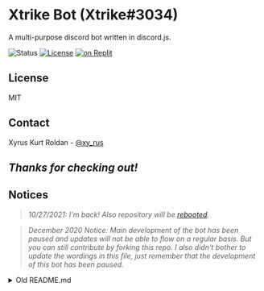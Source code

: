 # Xtrike Bot (Xtrike#3034)
A multi-purpose discord bot written in discord.js.

![Status](https://img.shields.io/uptimerobot/status/m786499889-6b41061a49e587f762227724?style=flat-square) [![License](https://img.shields.io/github/license/xyr11/xtrike-bot?style=flat-square)](#license) [![on Replit](https://img.shields.io/badge/on-Replit-blue?style=flat-square)](https://replit.com/@xyr11/xtrike-bot)

## License
MIT

## Contact
Xyrus Kurt Roldan - [@xy_rus](https://twitter.com/xy_rus)

## *Thanks for checking out!*

## Notices
> *10/27/2021: I'm back! Also repository will be [rebooted](https://en.wikipedia.org/wiki/The_big_reset_button_in_the_sky).*

> *December 2020 Notice: Main development of the bot has been paused and updates will not be able to flow on a regular basis. But you can still contribute by forking this repo. I also didn't bother to update the wordings in this file, just remember that the development of this bot has been paused.*

<details>
<summary>Old README.md</summary>

## Features
Not much is implemented now, so there still isn't an official release.

Current features:
+ Checks how many are offline
+ Creates a "message" embed
+ Other stuff for fancy purposes only

### List of Commands
+ `online`
+ `hmm`
+ `echo`
+ `sad`
+ `message`
+ `ping`
+ `uptime`
+ `help`

#### Planned commands

+ subject
+ reqs
+ play
+ execute
+ timer
+ clock
+ oxford

## Technical info

### Hosted on
The bot is *now* hosted on [Repl.it](https://repl.it/~).

### Programming language
[Node.js](https://www.google.com/search?q=node.js "Search on Google") ([Javascript](https://www.google.com/search?q=javascript "Search on Google"))

Modules: discord.js

## Versions

### Alpha 0.5
*currently been working*

Visit the [official Discord support and Development server](#discord-support-and-development-server) to see its progress!

#### Planned Features
+  swearing auto-filter

#### Planned Fixes
+ [Uptime command display resetting #5](https://github.com/xyr11/xtrike-bot/issues/5 "See in Issues")
+ [Custom status resetting #7](https://github.com/xyr11/xtrike-bot/issues/7 "See in Issues")
+ [Add the command in error messages #4](https://github.com/xyr11/xtrike-bot/issues/4 "See in Issues")
+ [Info command not working #8](https://github.com/xyr11/xtrike-bot/issues/8 "See in Issues")


### Build-01 for Alpha 0.5
*the current, live version*

#### What's New
+ `ping` command will just edit its embed rather than re-sending the message
+ Switched hosting platform from Heroku to Repl.it, modules that aren't needed by Repl.it will not be deleted so that local development of the bot is possible and also because Heroku will be our backup platform
+ Removed the owner ID in the main file (index.js) and placed it in the .env file

[Current Issues](https://github.com/xyr11/xtrike-bot/issues "See in Issues")


### Alpha 0.4

#### What's New
```diff
+ Updated so that you can invite it on your own server!
+ Optimized all embed variables!
+ Revamped and optimized command finding to instead use arrays rather than your typical OR function
+ Added oxford to beta commands
+ Fixed a bug in the online command that it doesn't include Idle and Do Not Disturb members
+ Made uptime an official command
- Remove owner, no-sleep and restart commands completely
- Removed support for custom emojis from support server and replaced it with discord-wide emojis
```

[Current Issues](https://github.com/xyr11/xtrike-bot/issues "See in Issues")


### Alpha 0.3

#### What's New
```diff
+ Fixed echo command that crashes the bot after not mentioning someone
+ Added "no-sleep", "restart", "hmm" commands
+ Added "sad", "uptime", and "restart" as beta commands
+ Added all commands with its corresponding 'help' guides (e.g. ;ping help)
+ Added a new update naming system
- Removed "hmm" command from beta commands to be an official command
- No-sleep command deprecated
```

### Alpha 0.2 and 0.1
The bare bones of the bot, with very limited features.

No available data

</details>
